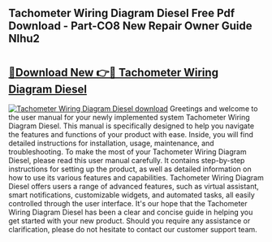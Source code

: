 ## Tachometer Wiring Diagram Diesel Free Pdf Download - Part-CO8 New Repair Owner Guide NIhu2

# <h2><a href="http://dfisiy.blite.top/?on=Tachometer+Wiring+Diagram+Diesel">🔗Download New 👉🔴 Tachometer Wiring Diagram Diesel</a></h2>

[![Tachometer Wiring Diagram Diesel download](https://i.imgur.com/lujVjoI.png)](http://dfisiy.blite.top/?on=Tachometer+Wiring+Diagram+Diesel)
Greetings and welcome to the user manual for your newly implemented system Tachometer Wiring Diagram Diesel. This manual is specifically designed to help you navigate the features and functions of your product with ease. Inside, you will find detailed instructions for installation, usage, maintenance, and troubleshooting. To make the most of your Tachometer Wiring Diagram Diesel, please read this user manual carefully. It contains step-by-step instructions for setting up the product, as well as detailed information on how to use its various features and capabilities. Tachometer Wiring Diagram Diesel offers users a range of advanced features, such as virtual assistant, smart notifications, customizable widgets, and automated tasks, all easily controlled through the user interface. It's our hope that the Tachometer Wiring Diagram Diesel has been a clear and concise guide in helping you get started with your new product. Should you require any assistance or clarification, please do not hesitate to contact our customer support team.
